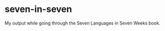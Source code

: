 seven-in-seven
==============

My output while going through the Seven Languages in Seven Weeks book.
